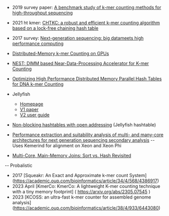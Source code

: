 * 2019 survey paper: [A benchmark study of k-mer counting methods for high-throughput sequencing](https://academic.oup.com/gigascience/article/7/12/giy125/5140149)
* 2021 ht kmer: [CHTKC: a robust and efficient k-mer counting algorithm based on a lock-free chaining hash table](https://academic.oup.com/bib/article/22/3/bbaa063/5841329)
* 2017 survey: [Next-generation sequencing: big datameets high performance computing](https://reader.elsevier.com/reader/sd/pii/S1359644617300582)
* [Distributed-Memory k-mer Counting on GPUs](https://ieeexplore.ieee.org/abstract/document/9460480)
* [NEST: DIMM based Near-Data-Processing Accelerator for K-mer Counting](https://ieeexplore.ieee.org/abstract/document/9256651)
* [Optimizing High Performance Distributed Memory Parallel Hash Tables for DNA k-mer Counting](https://ieeexplore.ieee.org/abstract/document/8665746)

* Jellyfish
    * [Homepage](https://www.psc.edu/user-resources/software/jellyfish)
    * [V1 paper](https://academic.oup.com/bioinformatics/article/27/6/764/234905)
    * [V2 user guide](http://www.genome.umd.edu/docs/JellyfishUserGuide.pdf)

* [Non-blocking hashtables with open addressing](https://www.cl.cam.ac.uk/techreports/UCAM-CL-TR-639.pdf) (Jellyfish hashtable)

* [Performance extraction and suitability analysis of multi- and many-core architectures for next generation sequencing secondary analysis](https://dl.acm.org/doi/abs/10.1145/3243176.3243197?casa_token=5BhKH0oWtQEAAAAA:NY76jrngG5ZOl9CNREBx7j11v0wD_T1DYEqcXtzlOCgaoROaqM5fNFdh_VsTG_rNRD2-169vbGL0mQ) -- Uses Kemerind for alignment on Xeon and Xeon Phi
* [Multi-Core, Main-Memory Joins: Sort vs. Hash Revisited](http://www.vldb.org/pvldb/vol7/p85-balkesen.pdf)


-- Probalistic
* 2017 [Squeakr: An Exact and Approximate k-mer count System] (https://academic.oup.com/bioinformatics/article/34/4/568/4386917) 
* 2023 April [KmerCo: KmerCo: A lightweight K-mer counting technique with a tiny memory footprint] (
https://arxiv.org/abs/2305.07545 )
* 2023 [KCOSS: an ultra-fast k-mer counter for assembled genome analysis] (https://academic.oup.com/bioinformatics/article/38/4/933/6443080)

